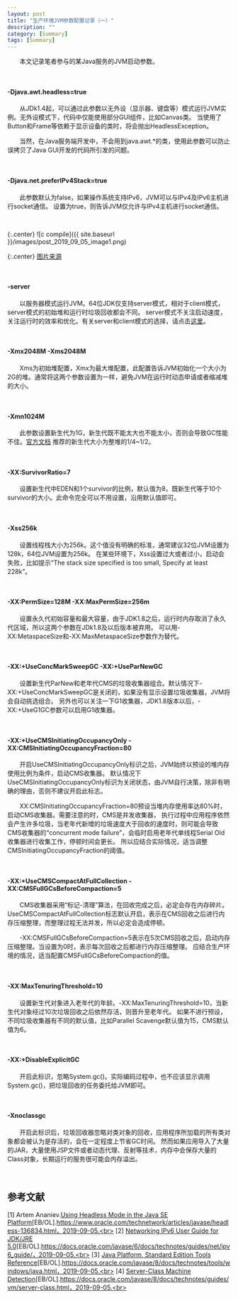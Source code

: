```yaml
---
layout: post
title: "生产环境JVM参数配置记录（一）"
description: ""
category: [Summary]
tags: [Summary]
---
```

<link rel="stylesheet" href="{{ site.baseurl }}/css/pygments.css">

&#160; &#160; &#160; &#160;本文记录笔者参与的某Java服务的JVM启动参数。

<br>

#### -Djava.awt.headless=true 

&#160; &#160; &#160; &#160;从JDk1.4起，可以通过此参数以无外设（显示器、键盘等）模式运行JVM实例。无外设模式下，代码中仅能使用部分GUI组件，比如Canvas类。
当使用了Button和Frame等依赖于显示设备的类时，将会抛出HeadlessException。

&#160; &#160; &#160; &#160;当然，在Java服务端开发中，不会用到java.awt.*的类，使用此参数可以防止误拷贝了Java GUI开发的代码所引发的问题。

<br>

#### -Djava.net.preferIPv4Stack=true 

&#160; &#160; &#160; &#160;此参数默认为false，如果操作系统支持IPv6，JVM可以与IPv4及IPv6主机进行socket通信。
设置为true，则告诉JVM仅允许与IPv4主机进行socket通信。

<br>


{:.center}
![c compile]({{ site.baseurl }}/images/post_2019_09_05_image1.png)

{:.center}
[图片来源](https://technology.amis.nl/2018/12/09/jvm-performance-openj9-uses-least-memory-graalvm-most-openjdk-distributions-differ/)

<!-- more -->

<br>

#### -server

&#160; &#160; &#160; &#160;以服务器模式运行JVM。64位JDK仅支持server模式，相对于client模式，server模式的初始堆和运行时垃圾回收都会不同。
server模式不关注启动速度，关注运行时的效率和优化。有关server和client模式的选择，请点击[这里](https://docs.oracle.com/javase/8/docs/technotes/guides/vm/server-class.html)。

<br>

#### -Xmx2048M -Xms2048M 

&#160; &#160; &#160; &#160;Xms为初始堆配置，Xmx为最大堆配置，此配置告诉JVM初始化一个大小为2G的堆。通常将这两个参数设置为一样，避免JVM在运行时动态申请或者缩减堆的大小。

<br>

#### -Xmn1024M 

&#160; &#160; &#160; &#160;此参数设置新生代为1G，新生代既不能太大也不能太小，否则会导致GC性能不佳。[官方文档](https://docs.oracle.com/javase/8/docs/technotes/tools/windows/java.html)
推荐的新生代大小为整堆的1/4~1/2。

<br>

#### -XX:SurvivorRatio=7 

&#160; &#160; &#160; &#160;设置新生代中EDEN和1个survivor的比例，默认值为8，既新生代等于10个survivor的大小。此命令完全可以不用设置，沿用默认值即可。

<br>

#### -Xss256k 

&#160; &#160; &#160; &#160;设置线程栈大小为256k。这个值没有明确的标准，通常建议32位JVM设置为128k，64位JVM设置为256k。
在某些环境下，Xss设置过大或者过小，启动会失败，比如提示“The stack size specified is too small, Specify at least 228k”。

<br>

#### -XX:PermSize=128M  -XX:MaxPermSize=256m 

&#160; &#160; &#160; &#160;设置永久代初始容量和最大容量，由于JDK1.8之后，运行时内存取消了永久代区域，所以这两个参数在JDk1.8及以后版本被弃用。
可以用-XX:MetaspaceSize和-XX:MaxMetaspaceSize参数作为替代。

<br>

#### -XX:+UseConcMarkSweepGC -XX:+UseParNewGC 

&#160; &#160; &#160; &#160;设置新生代ParNew和老年代CMS的垃圾收集器组合。默认情况下-XX:+UseConcMarkSweepGC是关闭的，如果没有显示设置垃圾收集器，JVM将会自动挑选组合。
另外也可以关注一下G1收集器，JDK1.8版本以后，-XX:+UseG1GC参数可以启用G1收集器。

<br>

#### -XX:+UseCMSInitiatingOccupancyOnly -XX:CMSInitiatingOccupancyFraction=80

&#160; &#160; &#160; &#160;开启UseCMSInitiatingOccupancyOnly标识之后，JVM始终以预设的堆内存使用比例为条件，启动CMS收集器。
默认情况下UseCMSInitiatingOccupancyOnly标识为关闭状态，由JVM自行决策，除非有明确的理由，否则不建议开启此标志。

&#160; &#160; &#160; &#160;XX:CMSInitiatingOccupancyFraction=80预设当堆内存使用率达80%时，启动CMS收集器。需要注意的时，CMS是并发收集器，
执行过程中应用程序依然会产生许多垃圾，当老年代新增的垃圾速度大于回收的速度时，则可能会导致CMS收集器的“concurrent mode failure”，会临时启用老年代单线程Serial Old收集器进行收集工作，停顿时间会更长。
所以应结合实际情况，适当调整CMSInitiatingOccupancyFraction的阈值。

<br>

#### -XX:+UseCMSCompactAtFullCollection -XX:CMSFullGCsBeforeCompaction=5

&#160; &#160; &#160; &#160;CMS收集器采用“标记-清理”算法，在回收完成之后，必定会存在内存碎片。
UseCMSCompactAtFullCollection标志默认开启，表示在CMS回收之后进行内存压缩整理，而整理过程无法并发，所以必定会造成停顿。

&#160; &#160; &#160; &#160;-XX:CMSFullGCsBeforeCompaction=5表示在5次CMS回收之后，启动内存压缩整理。当设置为0时，表示每次回收之后都进行内存压缩整理。
应结合生产环境的情况，适当配置CMSFullGCsBeforeCompaction的值。

<br>

#### -XX:MaxTenuringThreshold=10

&#160; &#160; &#160; &#160;设置新生代对象进入老年代的年龄。-XX:MaxTenuringThreshold=10，当新生代对象经过10次垃圾回收之后依然存活，则晋升至老年代。
如果不进行预设，不同垃圾收集器有不同的默认值，比如Parallel Scavenge默认值为15，CMS默认值为6。

<br>

#### -XX:+DisableExplicitGC 

&#160; &#160; &#160; &#160;开启此标识，忽略System.gc()。实际编码过程中，也不应该显示调用System.gc()，把垃圾回收的任务委托给JVM即可。

<br>

#### -Xnoclassgc 

&#160; &#160; &#160; &#160;开启此标识后，垃圾回收器忽略对类对象的回收，应用程序所加载的所有类对象都会被认为是存活的，会在一定程度上节省GC时间。
然而如果应用导入了大量的JAR，大量使用JSP文件或者动态代理、反射等技术，内存中会保存大量的Class对象，长期运行的服务很可能会内存溢出。

<br>

## 参考文献

[1] Artem Ananiev.[Using Headless Mode in the Java SE Platform](https://www.oracle.com/technetwork/articles/javase/headless-136834.html)[EB/OL].https://www.oracle.com/technetwork/articles/javase/headless-136834.html，2019-09-05.<br>
[2] [Networking IPv6 User Guide for JDK/JRE 5.0](https://docs.oracle.com/javase/6/docs/technotes/guides/net/ipv6_guide/)[EB/OL].https://docs.oracle.com/javase/6/docs/technotes/guides/net/ipv6_guide/，2019-09-05.<br>
[3] [Java Platform, Standard Edition Tools Reference](https://docs.oracle.com/javase/8/docs/technotes/tools/windows/java.html)[EB/OL].https://docs.oracle.com/javase/8/docs/technotes/tools/windows/java.html，2019-09-05.<br>
[4] [Server-Class Machine Detection](https://docs.oracle.com/javase/8/docs/technotes/guides/vm/server-class.html)[EB/OL].https://docs.oracle.com/javase/8/docs/technotes/guides/vm/server-class.html，2019-09-05.<br>